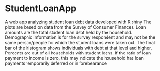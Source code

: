 # StudentLoanApp
A web app analyzing student loan debt data developed with R shiny
The plots are based on data from the Survey of Consumer Finances. Loan amounts are the total student loan debt held by the household. Demographic information is for the survey respondent and may not be the same person/people for which the student loans were taken out. The final bar of the histogram shows individuals with debt at that level and higher. Percents are out of all households with student loans. If the ratio of loan payment to income is zero, this may indicate the household has loan payments temporarily deferred or in forebearance.
